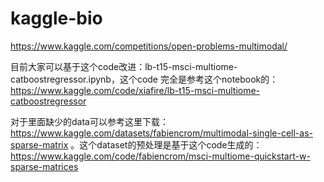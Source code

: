 # kaggle-bio
https://www.kaggle.com/competitions/open-problems-multimodal/


目前大家可以基于这个code改进：lb-t15-msci-multiome-catboostregressor.ipynb，这个code 完全是参考这个notebook的：https://www.kaggle.com/code/xiafire/lb-t15-msci-multiome-catboostregressor 

对于里面缺少的data可以参考这里下载：https://www.kaggle.com/datasets/fabiencrom/multimodal-single-cell-as-sparse-matrix 。这个dataset的预处理是基于这个code生成的：https://www.kaggle.com/code/fabiencrom/msci-multiome-quickstart-w-sparse-matrices 

